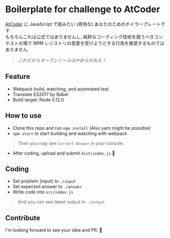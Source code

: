 # Boilerplate for challenge to AtCoder

[AtCoder](https://atcoder.jp) に JavaScript で挑みたい (奇特な) あなたのためのボイラープレートです.  
もちろんこれは公式ではありませんし, 純粋なコーディング技術を競うべきコンテストの場で NPM レジストリの恩恵を受けようとする行為を推奨するものではありません.  

> *これだからオープンソースはやめられねえ！*

## Feature

- Webpack build, watching, and automated test
- Translate ES2017 by Babel
- Build target: Node 5.12.0

## How to use

- Clone this repo and run `npm install` (Also yarn might be possible)
- `npm start` to start building and watching with webpack

> Then you may see `Correct Answer` in your console.

- After coding, upload and submit `dist/index.js` 📨

## Coding

- Set problem (input) to `./input`
- Set expected answer to `./answer`
- Write code into `src/index.js`

> And you can see latest output in `./output`

## Contribute

I'm looking forward to see your idea and PR. 🤗
